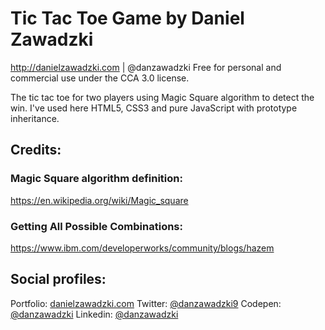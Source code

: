 # Tic Tac Toe Game by Daniel Zawadzki
http://danielzawadzki.com | @danzawadzki
Free for personal and commercial use under the CCA 3.0 license.

The  tic tac toe for two players using Magic Square algorithm to detect the win. I've used here HTML5, CSS3 and pure JavaScript with prototype inheritance.

## Credits:

### Magic Square algorithm definition:
https://en.wikipedia.org/wiki/Magic_square 

### Getting All Possible Combinations:
https://www.ibm.com/developerworks/community/blogs/hazem


## Social profiles:
Portfolio: [danielzawadzki.com](http://danielzawadzki.com/)
Twitter: [@danzawadzki9](https://twitter.com/danzawadzki7)
Codepen: [@danzawadzki](https://codepen.io/danzawadzki/)
Linkedin: [@danzawadzki](https://www.linkedin.com/in/danzawadzki/)